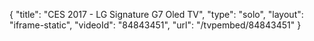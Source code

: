 {
    "title": "CES 2017 - LG Signature G7 Oled TV",
    "type": "solo",
    "layout": "iframe-static",
    "videoId": "84843451",
    "url": "\/tvpembed\/84843451"
}